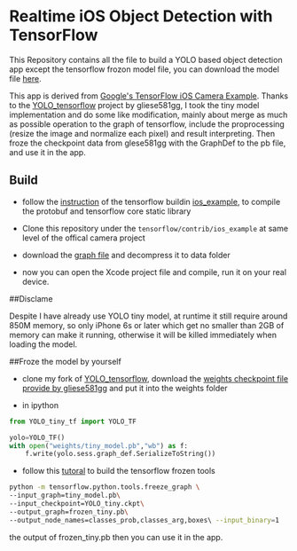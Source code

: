 # Realtime iOS Object Detection with TensorFlow

This Repository contains all the file to build a YOLO based object detection app except the tensorflow frozon model file, you can download the model file [here](https://drive.google.com/file/d/0B0wuoauR_vfzdVhFVkpoZklUWTg/view?usp=sharing).

This app is derived from [Google's TensorFlow iOS Camera Example](https://github.com/tensorflow/tensorflow/tree/master/tensorflow/contrib/ios_examples/camera). Thanks to the [YOLO_tensorflow](https://github.com/gliese581gg/YOLO_tensorflow) project by gliese581gg, I took the tiny model implementation and do some like modification, mainly about merge as much as possible operation to the graph of tensorflow, include the proprocessing (resize the image and normalize each pixel) and result interpreting. Then froze the checkpoint data from glese581gg with the GraphDef to the pb file, and use it in the app.

## Build
- follow the [instruction](https://github.com/tensorflow/tensorflow/tree/master/tensorflow/contrib/makefile) of the tensorflow buildin [ios_example](https://github.com/tensorflow/tensorflow/tree/master/tensorflow/examples/ios), to compile the protobuf and tensorflow core static library

- Clone this repository under the `tensorflow/contrib/ios_example` at same level of the offical camera project

- download the [graph file](https://drive.google.com/file/d/0B0wuoauR_vfzdVhFVkpoZklUWTg/view?usp=sharing) and decompress it to data folder 

- now you can open the Xcode project file and compile, run it on your real device.

##Disclame

Despite I have already use YOLO tiny model, at runtime it still require around 850M memory, so only iPhone 6s or later which get no smaller than 2GB of memory can make it running, otherwise it will be killed immediately when loading the model.


##Froze the model by yourself
- clone my fork of [YOLO_tensorflow](https://github.com/yjmade/YOLO_tensorflow), download the [weights checkpoint file provide by gliese581gg](https://drive.google.com/file/d/0B2JbaJSrWLpza0FtQlc3ejhMTTA/view?usp=sharing) and put it into the weights folder

- in ipython

```python
from YOLO_tiny_tf import YOLO_TF

yolo=YOLO_TF()
with open("weights/tiny_model.pb","wb") as f:
    f.write(yolo.sess.graph_def.SerializeToString())
```

- follow this [tutoral](https://www.tensorflow.org/versions/r0.9/how_tos/tool_developers/index.html#freezing) to build the tensorflow frozen tools

```bash
python -m tensorflow.python.tools.freeze_graph \
--input_graph=tiny_model.pb\ 
--input_checkpoint=YOLO_tiny.ckpt\
--output_graph=frozen_tiny.pb\
--output_node_names=classes_prob,classes_arg,boxes\ --input_binary=1
```

the output of frozen_tiny.pb then you can use it in the app.



